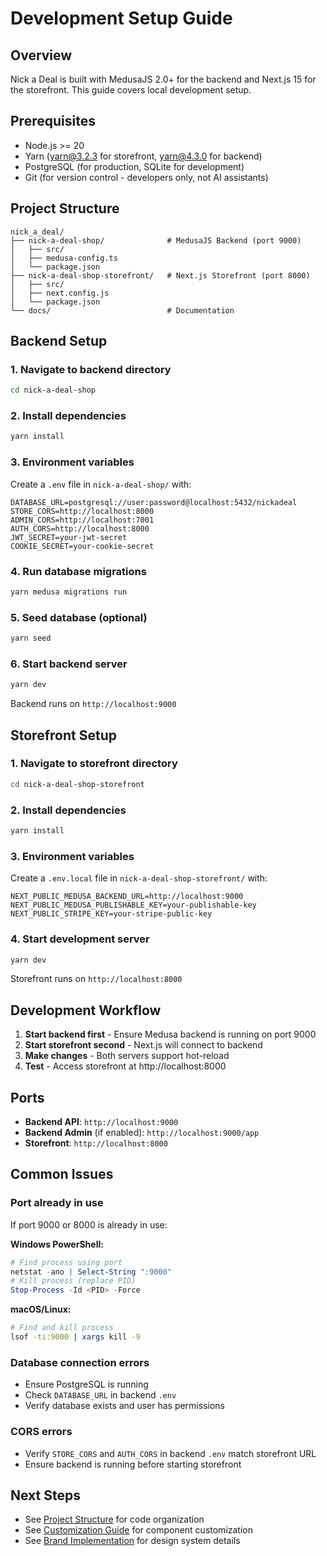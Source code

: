 # Development Setup Guide

## Overview

Nick a Deal is built with MedusaJS 2.0+ for the backend and Next.js 15 for the storefront. This guide covers local development setup.

## Prerequisites

- Node.js >= 20
- Yarn (yarn@3.2.3 for storefront, yarn@4.3.0 for backend)
- PostgreSQL (for production, SQLite for development)
- Git (for version control - developers only, not AI assistants)

## Project Structure

```
nick_a_deal/
├── nick-a-deal-shop/              # MedusaJS Backend (port 9000)
│   ├── src/
│   ├── medusa-config.ts
│   └── package.json
├── nick-a-deal-shop-storefront/   # Next.js Storefront (port 8000)
│   ├── src/
│   ├── next.config.js
│   └── package.json
└── docs/                          # Documentation
```

## Backend Setup

### 1. Navigate to backend directory

```bash
cd nick-a-deal-shop
```

### 2. Install dependencies

```bash
yarn install
```

### 3. Environment variables

Create a `.env` file in `nick-a-deal-shop/` with:

```env
DATABASE_URL=postgresql://user:password@localhost:5432/nickadeal
STORE_CORS=http://localhost:8000
ADMIN_CORS=http://localhost:7001
AUTH_CORS=http://localhost:8000
JWT_SECRET=your-jwt-secret
COOKIE_SECRET=your-cookie-secret
```

### 4. Run database migrations

```bash
yarn medusa migrations run
```

### 5. Seed database (optional)

```bash
yarn seed
```

### 6. Start backend server

```bash
yarn dev
```

Backend runs on `http://localhost:9000`

## Storefront Setup

### 1. Navigate to storefront directory

```bash
cd nick-a-deal-shop-storefront
```

### 2. Install dependencies

```bash
yarn install
```

### 3. Environment variables

Create a `.env.local` file in `nick-a-deal-shop-storefront/` with:

```env
NEXT_PUBLIC_MEDUSA_BACKEND_URL=http://localhost:9000
NEXT_PUBLIC_MEDUSA_PUBLISHABLE_KEY=your-publishable-key
NEXT_PUBLIC_STRIPE_KEY=your-stripe-public-key
```

### 4. Start development server

```bash
yarn dev
```

Storefront runs on `http://localhost:8000`

## Development Workflow

1. **Start backend first** - Ensure Medusa backend is running on port 9000
2. **Start storefront second** - Next.js will connect to backend
3. **Make changes** - Both servers support hot-reload
4. **Test** - Access storefront at http://localhost:8000

## Ports

- **Backend API**: `http://localhost:9000`
- **Backend Admin** (if enabled): `http://localhost:9000/app`
- **Storefront**: `http://localhost:8000`

## Common Issues

### Port already in use

If port 9000 or 8000 is already in use:

**Windows PowerShell:**
```powershell
# Find process using port
netstat -ano | Select-String ":9000"
# Kill process (replace PID)
Stop-Process -Id <PID> -Force
```

**macOS/Linux:**
```bash
# Find and kill process
lsof -ti:9000 | xargs kill -9
```

### Database connection errors

- Ensure PostgreSQL is running
- Check `DATABASE_URL` in backend `.env`
- Verify database exists and user has permissions

### CORS errors

- Verify `STORE_CORS` and `AUTH_CORS` in backend `.env` match storefront URL
- Ensure backend is running before starting storefront

## Next Steps

- See [Project Structure](./project-structure.md) for code organization
- See [Customization Guide](./customization-guide.md) for component customization
- See [Brand Implementation](./brand-implementation.md) for design system details

